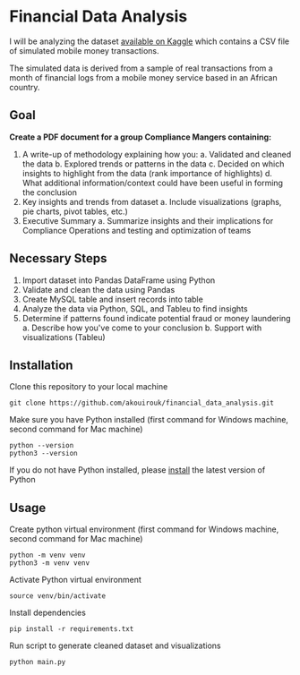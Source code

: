 # Financial Data Analysis
I will be analyzing the dataset [available on Kaggle](https://www.kaggle.com/datasets/ealaxi/paysim1/) which contains a CSV file of simulated mobile money transactions. 

The simulated data is derived from a sample of real transactions from a month of financial logs from a mobile money service based in an African country. 

## Goal
**Create a PDF document for a group Compliance Mangers containing:**
1. A write-up of methodology explaining how you:
       a. Validated and cleaned the data
       b. Explored trends or patterns in the data
       c. Decided on which insights to highlight from the data (rank importance of highlights)
       d. What additional information/context could have been useful in forming the conclusion
2. Key insights and trends from dataset
       a. Include visualizations (graphs, pie charts, pivot tables, etc.)
4. Executive Summary
        a. Summarize insights and their implications for Compliance Operations and testing and optimization of teams

## Necessary Steps
1. Import dataset into Pandas DataFrame using Python
4. Validate and clean the data using Pandas 
5. Create MySQL table and insert records into table
7. Analyze the data via Python, SQL, and Tableu to find insights
8. Determine if patterns found indicate potential fraud or money laundering
    a. Describe how you've come to your conclusion
    b. Support with visualizations (Tableu)

## Installation
Clone this repository to your local machine
```
git clone https://github.com/akouirouk/financial_data_analysis.git
```
Make sure you have Python installed (first command for Windows machine, second command for Mac machine)
```
python --version
python3 --version
```
If you do not have Python installed, please [install](https://www.python.org/downloads/) the latest version of Python

## Usage
Create python virtual environment (first command for Windows machine, second command for Mac machine)
```
python -m venv venv
python3 -m venv venv
```
Activate Python virtual environment
```
source venv/bin/activate      
```
Install dependencies
```
pip install -r requirements.txt
```
Run script to generate cleaned dataset and visualizations
```
python main.py
```